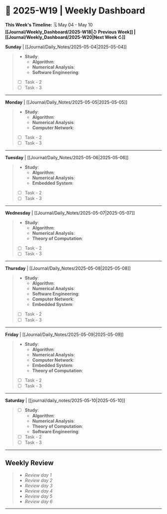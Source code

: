 # 🎯  2025-W19 | Weekly Dashboard

**This Week's Timeline:** 🗓️ May 04 - May 10
**[[Journal/Weekly_Dashboard/2025-W18|↺ Previous Week]] | [[Journal/Weekly_Dashboard/2025-W20|Next Week ↻]]**

**Sunday** | [[Journal/Daily_Notes/2025-05-04|2025-05-04]]
> - **Study**:
> 	- **Algorithm**: 
> 	- **Numerical Analysis**: 
> 	- **Software Engineering**: 
> - [ ] Task - 2
> - [ ] Task - 3

---

**Monday** | [[Journal/Daily_Notes/2025-05-05|2025-05-05]]
> - **Study**:
> 	- **Algorithm**: 
> 	- **Numerical Analysis**: 
> 	- **Computer Network**: 
> - [ ] Task - 2
> - [ ] Task - 3

---

**Tuesday** | [[Journal/Daily_Notes/2025-05-06|2025-05-06]] 
> - **Study**:
> 	- **Algorithm**: 
> 	- **Numerical Analysis**: 
> 	- **Embedded System**: 
> - [ ] Task - 2
> - [ ] Task - 3

---

**Wednesday** | [[Journal/Daily_Notes/2025-05-07|2025-05-07]] 
> - **Study**:
> 	- **Algorithm**: 
> 	- **Numerical Analysis**: 
> 	- **Theory of Computation**:
> - [ ] Task - 2
> - [ ] Task - 3

---

**Thursday** | [[Journal/Daily_Notes/2025-05-08|2025-05-08]] 
> - **Study**:
> 	- **Algorithm**: 
> 	- **Numerical Analysis**: 
> 	- **Software Engineering**: 
> 	- **Computer Network**: 
> 	- **Embedded System**: 
> - [ ] Task - 2
> - [ ] Task - 3

---

**Friday** | [[Journal/Daily_Notes/2025-05-09|2025-05-09]]
> - **Study**:
> 	- **Algorithm**:  
> 	- **Numerical Analysis**: 
> 	- **Computer Network**: 
> 	- **Embedded System**: 
> 	- **Theory of Computation**:
> - [ ] Task - 2
> - [ ] Task - 3

---

**Saturday** | [[journal/daily_notes/2025-05-10|2025-05-10]]
> - [ ] **Study**:
> 	- **Algorithm**: 
> 	- **Numerical Analysis**: 
> 	- **Theory of Computation**: 
> 	- **Software Engineering**: 
> - [ ] Task - 2
> - [ ] Task - 3

---

## **Weekly Review**
> - *Review day 1*
> - *Review day 2*
> - *Review day 3*
> - *Review day 4*
> - *Review day 5*
> - *Review day 6*

---